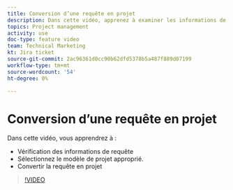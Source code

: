 ```yaml
---
title: Conversion d’une requête en projet
description: Dans cette vidéo, apprenez à examiner les informations de demande, à sélectionner le modèle de projet approprié, à convertir la demande en projet.
topics: Project management
activity: use
doc-type: feature video
team: Technical Marketing
kt: Jira ticket
source-git-commit: 2ac96361d0cc90b62dfd5378b5a487f889d07199
workflow-type: tm+mt
source-wordcount: '54'
ht-degree: 0%

---
```


# Conversion d’une requête en projet

Dans cette vidéo, vous apprendrez à :

* Vérification des informations de requête
* Sélectionnez le modèle de projet approprié.
* Convertir la requête en projet

>[!VIDEO](https://video.tv.adobe.com/v/335083/?quality=12)
